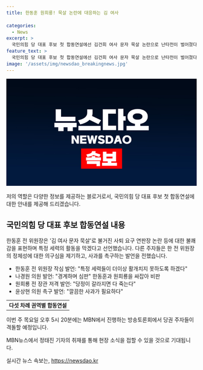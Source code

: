 ```yaml
---
title: 한동훈 원희룡! 묵살 논란에 대응하는 김 여사

categories:
  - News
excerpt: >
  국민의힘 당 대표 후보 첫 합동연설에선 김건희 여사 문자 묵살 논란으로 난타전이 벌어졌다. 한동훈 전 위원장은 특정 세력을 비판하며 작심 발언했고, 다른 주자들은 그의 정체성을 의심하며 사과를 촉구했다. 합동연설에선 갈등이 고조되며, 이에 따른 방송토론회에서의 격돌이 예상된다. (150자)
feature_text: >
  국민의힘 당 대표 후보 첫 합동연설에선 김건희 여사 문자 묵살 논란으로 난타전이 벌어졌다. 한동훈 전 위원장은 특정 세력을 비판하며 작심 발언했고, 다른 주자들은 그의 정체성을 의심하며 사과를 촉구했다. 합동연설에선 갈등이 고조되며, 이에 따른 방송토론회에서의 격돌이 예상된다. (150자)
image: '/assets/img/newsdao_breakingnews.jpg'
---
```


<p><img src="/assets/img/newsdao_breakingnews.jpg" alt="ranknews 속보" /></p>

<p>저의 역할은 다양한 정보를 제공하는 블로거로서, 국민의힘 당 대표 후보 첫 합동연설에 대한 안내를 제공해 드리겠습니다.</p>

<h2 data-ke-size="size26">국민의힘 당 대표 후보 합동연설 내용</h2>

<p data-ke-size="size16">한동훈 전 위원장은 '김 여사 문자 묵살'로 불거진 사퇴 요구 연판장 논란 등에 대한 불쾌감을 표현하며 특정 세력의 활동을 막겠다고 선언했습니다. 다른 주자들은 한 전 위원장의 정체성에 대한 의구심을 제기하고, 사과를 촉구하는 발언을 전했습니다.</p>

<ul>
  <li>한동훈 전 위원장 작심 발언: "특정 세력들이 더이상 활개치지 못하도록 하겠다"</li>
  <li>나경원 의원 발언: "경계하며 심판" 한동훈과 원희룡을 싸잡아 비판</li>
  <li>원희룡 전 장관 저격 발언: "당정이 갈라지면 다 죽는다"</li>
  <li>윤상현 의원 촉구 발언: "깔끔한 사과가 필요하다"</li>
</ul>

<table>
  <tr>
    <td style="text-align: center; height: 17px;"><b>다섯 차례 권역별 합동연설</b></td>
  </tr>
</table>

<p data-ke-size="size16">이번 주 목요일 오후 5시 20분에는 MBN에서 진행하는 방송토론회에서 당권 주자들이 격돌할 예정입니다.</p>

<p data-ke-size="size16">MBN뉴스에서 정태진 기자의 취재를 통해 현장 소식을 접할 수 있을 것으로 기대됩니다.</p>
실시간 뉴스 속보는, <a href="https://newsdao.kr" rel="dofollow">https://newsdao.kr</a>


